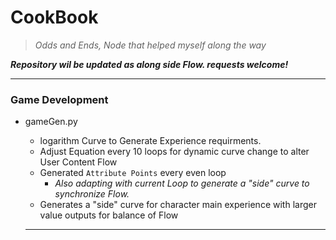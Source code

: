 # CookBook
> *Odds and Ends, Node that helped myself along the way*

***Repository wil be updated as along side  Flow. requests welcome!***
 
---

### Game Development
* gameGen.py
   - logarithm Curve to Generate Experience requirments.
   - Adjust Equation every 10 loops for dynamic curve change to alter User Content Flow
   - Generated `Attribute Points` every even loop 
     - *Also adapting with current Loop to generate a "side" curve to synchronize Flow.*
   - Generates a "side" curve for character main experience with larger value outputs for balance of Flow
  
  ---
